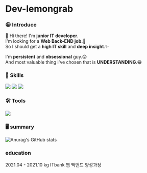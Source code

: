 # Dev-lemongrab

### 😀 Introduce
👋 Hi there! I'm **junior IT developer**.<br/>
I'm looking for a **Web Back-END job.👀**<br/>
So I should get a **high IT skill** and **deep insight**.✨<br/>

I'm **persistent** and **obsessional** guy.😡<br/>
And most valuable thing i've chosen that is **UNDERSTANDING**.😁<br/>


### 💪 Skills

<img src="https://img.shields.io/badge/Java-FF0066?style=flat-square&logo=Java&logoColor=white"/> <img src="https://img.shields.io/badge/Spring-66CC99?style=flat-square&logo=Spring&logoColor=white"/> <img src="https://img.shields.io/badge/MariaDB-3399FF?style=flat-square&logo=MariaDB&logoColor=white"/>

### 🛠 Tools

<img src="https://img.shields.io/badge/Eclipse-3300CC?style=flat-square&logo=Eclipse IDE&logoColor=white"/>

### 🖥 summary

![Anurag's GitHub stats](https://github-readme-stats.vercel.app/api?username=Dev-lemongrab&show_icons=true&theme=radical)

### education

2021.04 - 2021.10 kg ITbank 웹 백앤드 양성과정   

